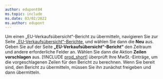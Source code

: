 ```yaml
---
author: edupont04
ms.topic: include
ms.date: 03/02/2022
ms.author: edupont
---
```


Um einen „EU-Verkaufsübersicht“-Bericht zu übermitteln, navigieren Sie zur Seite [„EU-Verkaufsübersicht“-Berichte](https://businesscentral.dynamics.com?page=321), und wählen Sie dann die **Neu** aus. Geben Sie auf der Seite **„EU-Verkaufsübersicht“-Bericht“** den Zeitraum und andere erforderliche Felder an. Wählen Sie dann die Aktion **Zeilen vorschlagen** aus. [!INCLUDE [prod_short](../includes/prod_short.md)] überprüft Ihre MwSt.-Einträge, um die vorgeschlagenen Zeilen für den Bericht zu berechnen. Wenn Sie bereit sind, den Bericht zu übermitteln, müssen Sie ihn zunächst freigeben und dann übermitteln.
